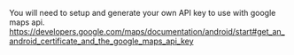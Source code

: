 You will need to setup and generate your own API key to use with google maps api.
https://developers.google.com/maps/documentation/android/start#get_an_android_certificate_and_the_google_maps_api_key

